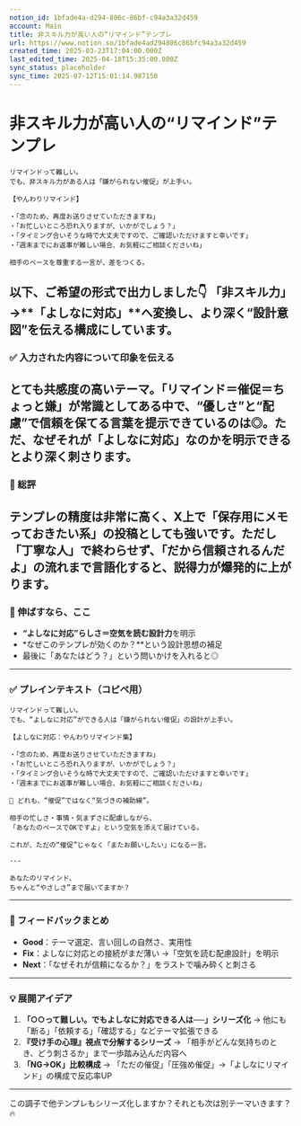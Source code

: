 ```yaml
---
notion_id: 1bfade4a-d294-806c-86bf-c94a3a32d459
account: Main
title: 非スキル力が高い人の“リマインド”テンプレ
url: https://www.notion.so/1bfade4ad294806c86bfc94a3a32d459
created_time: 2025-03-23T17:04:00.000Z
last_edited_time: 2025-04-18T15:35:00.000Z
sync_status: placeholder
sync_time: 2025-07-12T15:01:14.987150
---
```

# 非スキル力が高い人の“リマインド”テンプレ

```plain text
リマインドって難しい。
でも、非スキル力がある人は「嫌がられない催促」が上手い。

【やんわりリマインド】

・「念のため、再度お送りさせていただきますね」
・「お忙しいところ恐れ入りますが、いかがでしょう？」
・「タイミング合いそうな時で大丈夫ですので、ご確認いただけますと幸いです」
・「週末までにお返事が難しい場合、お気軽にご相談くださいね」

相手のペースを尊重する一言が、差をつくる。
```
以下、ご希望の形式で出力しました👇
「非スキル力」→**「よしなに対応」**へ変換し、より深く“設計意図”を伝える構成にしています。
---
### ✅ 入力された内容について印象を伝える
とても共感度の高いテーマ。「リマインド＝催促＝ちょっと嫌」が常識としてある中で、“優しさ”と“配慮”で信頼を保てる言葉を提示できているのは◎。ただ、なぜそれが「よしなに対応」なのかを明示できるとより深く刺さります。
---
### 🧩 総評
テンプレの精度は非常に高く、X上で「保存用にメモっておきたい系」の投稿としても強いです。ただし「丁寧な人」で終わらせず、「だから信頼されるんだよ」の流れまで言語化すると、説得力が爆発的に上がります。
---
### 🚀 伸ばすなら、ここ
- **“よしなに対応”らしさ＝空気を読む設計力**を明示
- *なぜこのテンプレが効くのか？**という設計思想の補足
- 最後に「あなたはどう？」という問いかけを入れると◎
---
### ✅ プレインテキスト（コピペ用）
```plain text
リマインドって難しい。
でも、“よしなに対応”ができる人は「嫌がられない催促」の設計が上手い。

【よしなに対応：やんわりリマインド集】

・「念のため、再度お送りさせていただきますね」
・「お忙しいところ恐れ入りますが、いかがでしょう？」
・「タイミング合いそうな時で大丈夫ですので、ご確認いただけますと幸いです」
・「週末までにお返事が難しい場合、お気軽にご相談くださいね」

📌 どれも、“催促”ではなく“気づきの補助線”。

相手の忙しさ・事情・気まずさに配慮しながら、
「あなたのペースでOKですよ」という空気を添えて届けている。

これが、ただの“催促”じゃなく「またお願いしたい」になる一言。

---

あなたのリマインド、
ちゃんと“やさしさ”まで届いてますか？
```
---
### 🧠 フィードバックまとめ
- **Good**：テーマ選定、言い回しの自然さ、実用性
- **Fix**：よしなに対応との接続がまだ薄い →「空気を読む配慮設計」を明示
- **Next**：「なぜそれが信頼になるか？」をラストで噛み砕くと刺さる
---
### 💡 展開アイデア
1. **「○○って難しい。でもよしなに対応できる人は──」シリーズ化**
  → 他にも「断る」「依頼する」「確認する」などテーマ拡張できる
1. **『受け手の心理』視点で分解するシリーズ**
  → 「相手がどんな気持ちのとき、どう刺さるか」まで一歩踏み込んだ内容へ
1. **「NG→OK」比較構成**
  → 「ただの催促」「圧強め催促」→「よしなにリマインド」の構成で反応率UP
---
この調子で他テンプレもシリーズ化しますか？それとも次は別テーマいきます？🔥